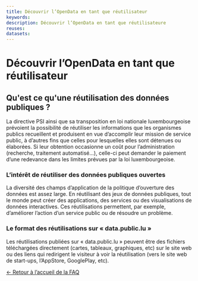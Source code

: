 ```yaml
---
title: Découvrir l’OpenData en tant que réutilisateur
keywords:
description: Découvrir l’OpenData en tant que réutilisateure
reuses:
datasets:
---
```


Découvrir l’OpenData en tant que réutilisateur
==============================================

Qu'est ce qu'une réutilisation des données publiques ?
------------------------------------------------------

La directive PSI ainsi que sa transposition en loi nationale luxembourgeoise prévoient la possibilité de réutiliser les informations que les organismes publics recueillent et produisent en vue d’accomplir leur mission de service public, à d’autres fins que celles pour lesquelles elles sont détenues ou élaborées. Si leur obtention occasionne un coût pour l’administration (recherche, traitement automatisé...), celle-ci peut demander le paiement d’une redevance dans les limites prévues par la loi luxembourgeoise.

### L’intérêt de réutiliser des données publiques ouvertes

La diversité des champs d’application de la politique d’ouverture des données est assez large. En réutilisant des jeux de données publiques, tout le monde peut créer des applications, des services ou des visualisations de données interactives. Ces réutilisations permettent, par exemple, d’améliorer l’action d’un service public ou de résoudre un problème.

### Le format des réutilisations sur « data.public.lu »

Les réutilisations publiées sur « data.public.lu » peuvent être des fichiers téléchargées directement (cartes, tableaux, graphiques, etc) sur le site web ou des liens qui redirigent le visiteur à voir la réutilisation (vers le site web de start-ups, l’AppStore, GooglePlay, etc).

[← Retour à l’accueil de la FAQ](/fr/pages/faq/)